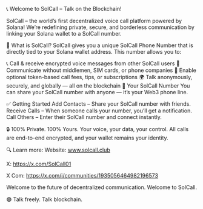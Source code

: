 📞 Welcome to SolCall – Talk on the Blockchain!

SolCall – the world’s first decentralized voice call platform powered by Solana!
We’re redefining private, secure, and borderless communication by linking your Solana wallet to a SolCall number.

🎯 What is SolCall?
SolCall gives you a unique SolCall Phone Number that is directly tied to your Solana wallet address.
This number allows you to:

📞 Call & receive encrypted voice messages from other SolCall users
🔐 Communicate without middlemen, SIM cards, or phone companies
💸 Enable optional token-based call fees, tips, or subscriptions
🌍 Talk anonymously, securely, and globally — all on the blockchain
🧾 Your SolCall Number
You can share your SolCall number with anyone — it’s your Web3 phone line.

✅ Getting Started
Add Contacts – Share your SolCall number with friends.
Receive Calls – When someone calls your number, you’ll get a notification.
Call Others – Enter their SolCall number and connect instantly.

🔒 100% Private. 100% Yours.
Your voice, your data, your control.
All calls are end-to-end encrypted, and your wallet remains your identity.

🔍 Learn more:
Website: www.solcall.club

X: https://x.com/SolCall01

X Com: https://x.com/i/communities/1935056464982196573

Welcome to the future of decentralized communication. Welcome to SolCall.

🟣 Talk freely. Talk blockchain.
